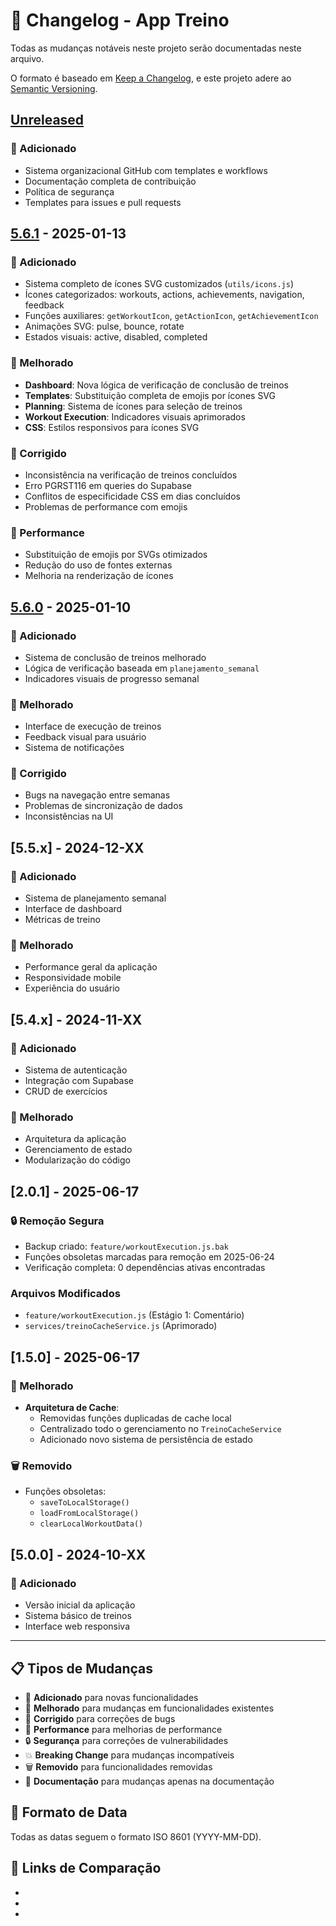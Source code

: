 # 📝 Changelog - App Treino

Todas as mudanças notáveis neste projeto serão documentadas neste arquivo.

O formato é baseado em [Keep a Changelog](https://keepachangelog.com/pt-BR/1.0.0/),
e este projeto adere ao [Semantic Versioning](https://semver.org/lang/pt-BR/).

## [Unreleased]

### 🎨 Adicionado
- Sistema organizacional GitHub com templates e workflows
- Documentação completa de contribuição
- Política de segurança
- Templates para issues e pull requests

## [5.6.1] - 2025-01-13

### 🎨 Adicionado
- Sistema completo de ícones SVG customizados (`utils/icons.js`)
- Ícones categorizados: workouts, actions, achievements, navigation, feedback
- Funções auxiliares: `getWorkoutIcon`, `getActionIcon`, `getAchievementIcon`
- Animações SVG: pulse, bounce, rotate
- Estados visuais: active, disabled, completed

### 🔧 Melhorado
- **Dashboard**: Nova lógica de verificação de conclusão de treinos
- **Templates**: Substituição completa de emojis por ícones SVG
- **Planning**: Sistema de ícones para seleção de treinos
- **Workout Execution**: Indicadores visuais aprimorados
- **CSS**: Estilos responsivos para ícones SVG

### 🐛 Corrigido
- Inconsistência na verificação de treinos concluídos
- Erro PGRST116 em queries do Supabase
- Conflitos de especificidade CSS em dias concluídos
- Problemas de performance com emojis

### 🚀 Performance
- Substituição de emojis por SVGs otimizados
- Redução do uso de fontes externas
- Melhoria na renderização de ícones

## [5.6.0] - 2025-01-10

### 🎨 Adicionado
- Sistema de conclusão de treinos melhorado
- Lógica de verificação baseada em `planejamento_semanal`
- Indicadores visuais de progresso semanal

### 🔧 Melhorado
- Interface de execução de treinos
- Feedback visual para usuário
- Sistema de notificações

### 🐛 Corrigido
- Bugs na navegação entre semanas
- Problemas de sincronização de dados
- Inconsistências na UI

## [5.5.x] - 2024-12-XX

### 🎨 Adicionado
- Sistema de planejamento semanal
- Interface de dashboard
- Métricas de treino

### 🔧 Melhorado
- Performance geral da aplicação
- Responsividade mobile
- Experiência do usuário

## [5.4.x] - 2024-11-XX

### 🎨 Adicionado
- Sistema de autenticação
- Integração com Supabase
- CRUD de exercícios

### 🔧 Melhorado
- Arquitetura da aplicação
- Gerenciamento de estado
- Modularização do código

## [2.0.1] - 2025-06-17

### 🔒 Remoção Segura
- Backup criado: `feature/workoutExecution.js.bak`
- Funções obsoletas marcadas para remoção em 2025-06-24
- Verificação completa: 0 dependências ativas encontradas

### Arquivos Modificados
- `feature/workoutExecution.js` (Estágio 1: Comentário)
- `services/treinoCacheService.js` (Aprimorado)

## [1.5.0] - 2025-06-17

### 🔧 Melhorado
- **Arquitetura de Cache**:
  - Removidas funções duplicadas de cache local
  - Centralizado todo o gerenciamento no `TreinoCacheService`
  - Adicionado novo sistema de persistência de estado

### 🗑️ Removido
- Funções obsoletas:
  - `saveToLocalStorage()`
  - `loadFromLocalStorage()`
  - `clearLocalWorkoutData()`

## [5.0.0] - 2024-10-XX

### 🎨 Adicionado
- Versão inicial da aplicação
- Sistema básico de treinos
- Interface web responsiva

---

## 📋 Tipos de Mudanças

- 🎨 **Adicionado** para novas funcionalidades
- 🔧 **Melhorado** para mudanças em funcionalidades existentes  
- 🐛 **Corrigido** para correções de bugs
- 🚀 **Performance** para melhorias de performance
- 🔒 **Segurança** para correções de vulnerabilidades
- 💥 **Breaking Change** para mudanças incompatíveis
- 🗑️ **Removido** para funcionalidades removidas
- 📝 **Documentação** para mudanças apenas na documentação

## 📅 Formato de Data

Todas as datas seguem o formato ISO 8601 (YYYY-MM-DD).

## 🔗 Links de Comparação

- [Unreleased]: https://github.com/pedrohmarconato/app_treino/compare/v5.6.1...HEAD
- [5.6.1]: https://github.com/pedrohmarconato/app_treino/compare/v5.6.0...v5.6.1
- [5.6.0]: https://github.com/pedrohmarconato/app_treino/compare/v5.5.0...v5.6.0